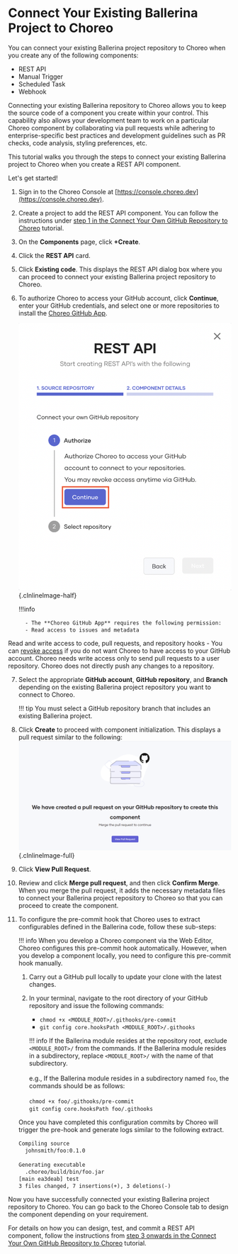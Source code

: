 # Connect Your Existing Ballerina Project to Choreo

You can connect your existing Ballerina project repository to Choreo when you create any of the following components:

- REST API
- Manual Trigger
- Scheduled Task
- Webhook

Connecting your existing Ballerina repository to Choreo allows you to keep the source code of a component you create within your control. This capability also allows your development team to work on a particular Choreo component by collaborating via pull requests while adhering to enterprise-specific best practices and development guidelines such as PR checks, code analysis, styling preferences, etc.  

This tutorial walks you through the steps to connect your existing Ballerina project to Choreo when you create a REST API component. 

Let's get started!

1. Sign in to the Choreo Console at [https://console.choreo.dev](https://console.choreo.dev).
2. Create a project to add the REST API component. You can follow the instructions under [step 1 in the Connect Your Own GitHub Repository to Choreo](../connect-your-own-github-repository-to-choreo/#step-1-create-a-project-to-add-the-rest-api-component) tutorial.
3. On the **Components** page, click **+Create**.
4. Click the **REST API** card.
5. Click **Existing code**. This displays the REST API dialog box where you can proceed to connect your existing Ballerina project repository to Choreo.
6. To authorize Choreo to access your GitHub account, click **Continue**, enter your GitHub credentials, and select one or more repositories to install the [Choreo GitHub App](https://github.com/marketplace/choreo-apps).

    ![Authorize GitHub app](../assets/img/tutorials/connect-existing-project/authorize-github-app.png){.cInlineImage-half}

    !!!info

         - The **Choreo GitHub App** requires the following permission:
         - Read access to issues and metadata
Read and write access to code, pull requests, and repository hooks
         - You can [revoke access](https://docs.github.com/en/authentication/keeping-your-account-and-data-secure/reviewing-your-authorized-integrations#reviewing-your-authorized-github-apps) if you do not want Choreo to have access to your GitHub account. Choreo needs write access only to send pull requests to a user repository. Choreo does not directly push any changes to a repository.

7. Select the appropriate **GitHub account**, **GitHub repository**, and **Branch** depending on the existing Ballerina project repository you want to connect to Choreo.

    !!! tip 
        You must select a GitHub repository branch that includes an existing Ballerina project.

8. Click **Create** to proceed with component initialization. This displays a pull request similar to the following:
   ![View pull request](../assets/img/tutorials/connect-existing-project/view-pull-request.png){.cInlineImage-full}

9. Click **View Pull Request**.
10. Review and click **Merge pull request**, and then click **Confirm Merge**. 
   When you merge the pull request, it adds the necessary metadata files to connect your Ballerina project repository to Choreo so that you can proceed to create the component.

11. To configure the pre-commit hook that Choreo uses to extract configurables defined in the Ballerina code, follow these sub-steps:

    !!! info
        When you develop a Choreo component via the Web Editor, Choreo configures this pre-commit hook automatically. However, when you develop a component locally, you need to configure this pre-commit hook manually.

     1. Carry out a GitHub pull locally to update your clone with the latest changes.

     2. In your terminal, navigate to the root directory of your GitHub repository and issue the following commands:

         - `chmod +x <MODULE_ROOT>/.githooks/pre-commit`
         - `git config core.hooksPath <MODULE_ROOT>/.githooks`

        !!! info
            If the Ballerina module resides at the repository root, exclude `<MODULE_ROOT>/` from the commands. If the Ballerina module resides in a subdirectory, replace `<MODULE_ROOT>/` with the name of that subdirectory.<br/><br/>e.g., If the Ballerina module resides in a subdirectory named `foo`, the commands should be as follows:<br/><br/> `chmod +x foo/.githooks/pre-commit`<br/>`git config core.hooksPath foo/.githooks`

     Once you have completed this configuration commits by Choreo will trigger the pre-hook and generate logs similar to the following extract.

      ```
      Compiling source
        johnsmith/foo:0.1.0

      Generating executable
        .choreo/build/bin/foo.jar
      [main ea3deab] test
      3 files changed, 7 insertions(+), 3 deletions(-)
      ```

Now you have successfully connected your existing Ballerina project repository to Choreo. You can go back to the Choreo Console tab to design the component depending on your requirement.

For details on how you can design, test, and commit a REST API component, follow the instructions from [step 3 onwards in the Connect Your Own GitHub Repository to Choreo](../connect-your-own-github-repository-to-choreo/#step-3-design-the-rest-api) tutorial.